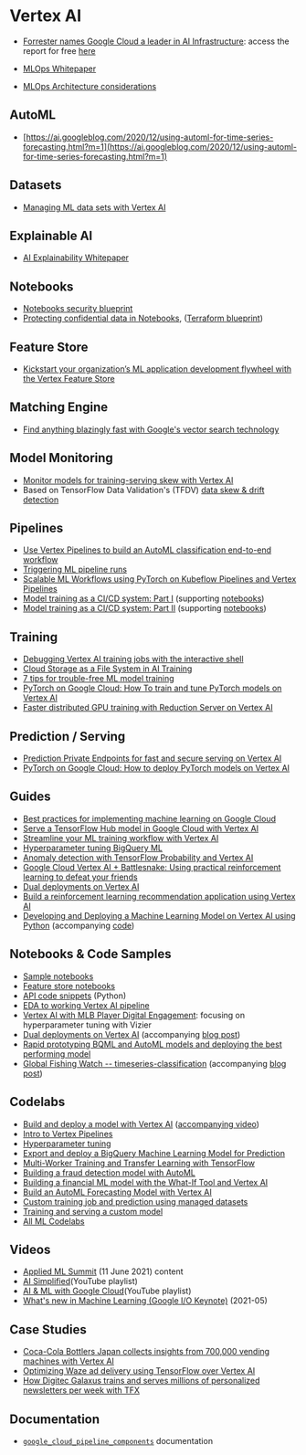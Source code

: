 # Vertex AI

- [Forrester names Google Cloud a leader in AI Infrastructure](https://cloud.google.com/blog/products/ai-machine-learning/google-cloud-a-leader-in-the-forrester-wave-ai-infrastructure): access the report for free [here](https://reprints2.forrester.com/#/assets/2/157/RES176625/report)

- [MLOps Whitepaper](https://cloud.google.com/resources/mlops-whitepaper)
- [MLOps Architecture considerations](https://cloud.google.com/architecture/mlops-continuous-delivery-and-automation-pipelines-in-machine-learning)

## AutoML
- [https://ai.googleblog.com/2020/12/using-automl-for-time-series-forecasting.html?m=1](https://ai.googleblog.com/2020/12/using-automl-for-time-series-forecasting.html?m=1)

## Datasets
- [Managing ML data sets with Vertex AI](https://cloud.google.com/blog/products/ai-machine-learning/vertex-ai-how-to-create-and-manage-data-sets)

## Explainable AI
- [AI Explainability Whitepaper](https://storage.googleapis.com/cloud-ai-whitepapers/AI%20Explainability%20Whitepaper.pdf)

## Notebooks
- [Notebooks security blueprint](https://cloud.google.com/blog/products/ai-machine-learning/ai-platform-notebooks-security-blueprint)
- [Protecting confidential data in Notebooks](https://cloud.google.com/architecture/protecting-confidential-data-in-ai-platform-notebooks), ([Terraform blueprint](https://github.com/GoogleCloudPlatform/notebooks-blueprint-security))

## Feature Store
- [Kickstart your organization’s ML application development flywheel with the Vertex Feature Store](https://cloud.google.com/blog/topics/developers-practitioners/kickstart-your-organizations-ml-application-development-flywheel-vertex-feature-store)

## Matching Engine
- [Find anything blazingly fast with Google's vector search technology](https://cloud.google.com/blog/topics/developers-practitioners/find-anything-blazingly-fast-googles-vector-search-technology)

## Model Monitoring
- [Monitor models for training-serving skew with Vertex AI](https://cloud.google.com/blog/topics/developers-practitioners/monitor-models-training-serving-skew-vertex-ai)
- Based on TensorFlow Data Validation's (TFDV) [data skew & drift detection](https://www.tensorflow.org/tfx/data_validation/get_started#checking_data_skew_and_drift)

## Pipelines
- [Use Vertex Pipelines to build an AutoML classification end-to-end workflow](https://cloud.google.com/blog/topics/developers-practitioners/use-vertex-pipelines-build-automl-classification-end-end-workflow)
- [Triggering ML pipeline runs](https://cloud.google.com/blog/topics/developers-practitioners/lets-get-it-started-triggering-ml-pipeline-runs)
- [Scalable ML Workflows using PyTorch on Kubeflow Pipelines and Vertex Pipelines](https://cloud.google.com/blog/topics/developers-practitioners/scalable-ml-workflows-using-pytorch-kubeflow-pipelines-and-vertex-pipelines)
- [Model training as a CI/CD system: Part I](https://cloud.google.com/blog/topics/developers-practitioners/model-training-cicd-system-part-i) (supporting [notebooks](https://github.com/deep-diver/Model-Training-as-a-CI-CD-System))
- [Model training as a CI/CD system: Part II](https://cloud.google.com/blog/topics/developers-practitioners/model-training-cicd-system-part-ii) (supporting [notebooks](https://github.com/deep-diver/Model-Training-as-a-CI-CD-System))

## Training
- [Debugging Vertex AI training jobs with the interactive shell](https://cloud.google.com/blog/topics/developers-practitioners/debugging-vertex-ai-training-jobs-interactive-shell)
- [Cloud Storage as a File System in AI Training](https://cloud.google.com/blog/products/ai-machine-learning/cloud-storage-file-system-ai-training)
- [7 tips for trouble-free ML model training](https://cloud.google.com/blog/products/ai-machine-learning/7-tips-for-trouble-free-ml-model-training)
- [PyTorch on Google Cloud: How To train and tune PyTorch models on Vertex AI](https://cloud.google.com/blog/topics/developers-practitioners/pytorch-google-cloud-how-train-and-tune-pytorch-models-vertex-ai)
- [Faster distributed GPU training with Reduction Server on Vertex AI](https://cloud.google.com/blog/products/ai-machine-learning/faster-distributed-training-with-google-clouds-reduction-server)

## Prediction / Serving
- [Prediction Private Endpoints for fast and secure serving on Vertex AI](https://cloud.google.com/blog/products/ai-machine-learning/creating-a-private-endpoint-on-vertex-ai)
- [PyTorch on Google Cloud: How to deploy PyTorch models on Vertex AI](https://cloud.google.com/blog/topics/developers-practitioners/pytorch-google-cloud-how-deploy-pytorch-models-vertex-ai)

## Guides
- [Best practices for implementing machine learning on Google Cloud](https://cloud.google.com/architecture/ml-on-gcp-best-practices)
- [Serve a TensorFlow Hub model in Google Cloud with Vertex AI](https://cloud.google.com/blog/topics/developers-practitioners/serve-tensorflow-model-google-cloud-vertex-ai)
- [Streamline your ML training workflow with Vertex AI](https://cloud.google.com/blog/topics/developers-practitioners/streamline-your-ml-training-workflow-vertex-ai)
- [Hyperparameter tuning BigQuery ML](https://medium.com/google-cloud/hyperparameter-tuning-directly-within-bigquery-ml-a0affb0991ae)
- [Anomaly detection with TensorFlow Probability and Vertex AI](https://cloud.google.com/blog/topics/developers-practitioners/anomaly-detection-tensorflow-probability-and-vertex-ai)
- [Google Cloud Vertex AI + Battlesnake: Using practical reinforcement learning to defeat your friends](https://cloud.google.com/blog/topics/developers-practitioners/google-cloud-vertex-ai-battlesnake-using-practical-reinforcement-learning-defeat-your-friends)
- [Dual deployments on Vertex AI](https://cloud.google.com/blog/topics/developers-practitioners/dual-deployments-vertex-ai)
- [Build a reinforcement learning recommendation application using Vertex AI](https://cloud.google.com/blog/topics/developers-practitioners/build-reinforcement-learning-recommendation-application-using-vertex-ai)
- [Developing and Deploying a Machine Learning Model on Vertex AI using Python](https://towardsdatascience.com/developing-and-deploying-a-machine-learning-model-on-vertex-ai-using-python-865b535814f8) (accompanying [code](https://github.com/GoogleCloudPlatform/data-science-on-gcp/tree/edition2/09_vertexai))

## Notebooks & Code Samples
- [Sample notebooks](https://github.com/GoogleCloudPlatform/ai-platform-samples/tree/master/ai-platform-unified)
- [Feature store notebooks](https://github.com/GoogleCloudPlatform/ai-platform-samples/tree/master/ai-platform-unified/notebooks/official/feature_store)
- [API code snippets](https://github.com/googleapis/python-aiplatform/tree/master/samples/snippets) (Python)
- [EDA to working Vertex AI pipeline](https://github.com/jy2k/From-EDA-to-pipeline)
- [Vertex AI with MLB Player Digital Engagement](https://www.kaggle.com/ryanholbrook/vertex-ai-with-mlb-player-digital-engagement#Hyperparameter-Tuning-with-Vizier): focusing on hyperparameter tuning with Vizier
- [Dual deployments on Vertex AI](https://github.com/sayakpaul/Dual-Deployments-on-Vertex-AI) (accompanying [blog post](https://cloud.google.com/blog/topics/developers-practitioners/dual-deployments-vertex-ai))
- [Rapid prototyping BQML and AutoML models and deploying the best performing model](https://github.com/GoogleCloudPlatform/vertex-ai-samples/blob/master/notebooks/community/structured_data/rapid_prototyping_bqml_automl.ipynb)
- [Global Fishing Watch -- timeseries-classification](https://github.com/GoogleCloudPlatform/python-docs-samples/tree/master/people-and-planet-ai/timeseries-classification) (accompanying [blog post](https://cloud.google.com/blog/topics/developers-practitioners/people-and-planet-ai-how-build-time-series-model-classify-fishing-activities-sea))

## Codelabs
- [Build and deploy a model with Vertex AI](https://codelabs.developers.google.com/codelabs/vertex-ai-custom-models) ([accompanying video](https://www.youtube.com/watch?v=aB2OxnyfP0c))
- [Intro to Vertex Pipelines](https://codelabs.developers.google.com/vertex-pipelines-intro#0)
- [Hyperparameter tuning](https://codelabs.developers.google.com/vertex_hyperparameter_tuning#0)
- [Export and deploy a BigQuery Machine Learning Model for Prediction](https://codelabs.developers.google.com/codelabs/bqml-vertex-prediction#0)
- [Multi-Worker Training and Transfer Learning with TensorFlow](https://codelabs.developers.google.com/vertex_multiworker_training#0)
- [Building a fraud detection model with AutoML](https://codelabs.developers.google.com/vertex-automl-tabular#0)
- [Building a financial ML model with the What-If Tool and Vertex AI](https://codelabs.developers.google.com/vertex-xgb-wit#0)
- [Build an AutoML Forecasting Model with Vertex AI](https://codelabs.developers.google.com/codelabs/automl-forecasting-with-vertex-ai#0)
- [Custom training job and prediction using managed datasets](https://codelabs.developers.google.com/codelabs/vertex-ai-custom-code-training#0)
- [Training and serving a custom model](https://codelabs.developers.google.com/vertex_custom_training_prediction#0)
- [All ML Codelabs](https://codelabs.developers.google.com/?cat=machinelearning)

## Videos
- [Applied ML Summit](https://cloudonair.withgoogle.com/events/summit-ml-practitioners) (11 June 2021) content
- [AI Simplified](https://www.youtube.com/playlist?list=PLIivdWyY5sqJ1YuMdGjRwJ3fFYZ_vWQ62)(YouTube playlist)
- [AI & ML with Google Cloud](https://www.youtube.com/playlist?list=PLIivdWyY5sqJdmVMjLI8iCul14XkTRosn)(YouTube playlist)
- [What's new in Machine Learning (Google I/O Keynote)](https://www.youtube.com/watch?v=qKkjCQlS1g4) (2021-05)

## Case Studies
- [Coca-Cola Bottlers Japan collects insights from 700,000 vending machines with Vertex AI](https://cloud.google.com/blog/topics/developers-practitioners/coca-cola-bottlers-japan-collects-insights-700000-vending-machines-vertex-ai)
- [Optimizing Waze ad delivery using TensorFlow over Vertex AI](https://cloud.google.com/blog/products/ai-machine-learning/optimizing-waze-ad-delivery-with-google-clouds-vertex-ai)
- [How Digitec Galaxus trains and serves millions of personalized newsletters per week with TFX](https://blog.tensorflow.org/2021/08/how-digitec-galaxus-trains-and-serves-millions-of-personalized-newsletters-per-week-with-TFX.html)

## Documentation
- [`google_cloud_pipeline_components`](https://google-cloud-pipeline-components.readthedocs.io/en/google-cloud-pipeline-components-0.1.2/google_cloud_pipeline_components.aiplatform.html#module-google_cloud_pipeline_components.aiplatform) documentation
